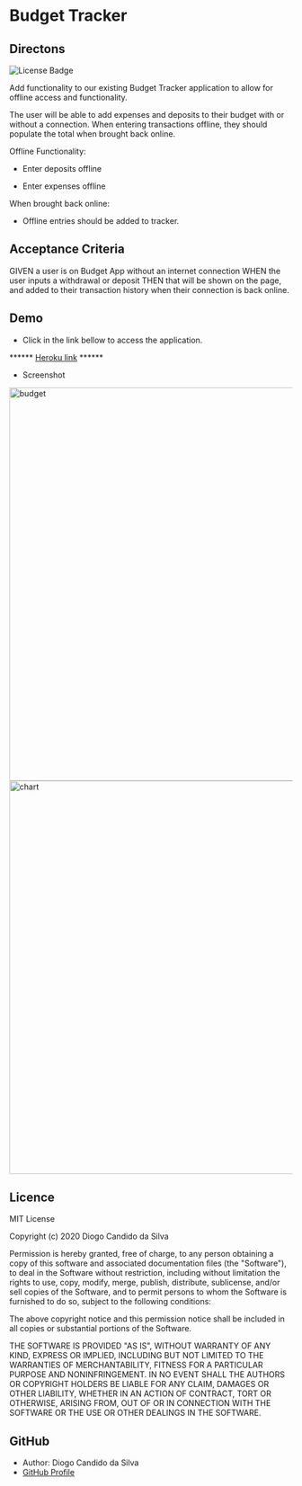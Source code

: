 # Budget Tracker

## Directons
![License Badge](https://img.shields.io/static/v1?label=License&message=MIT_License&color=blue)

Add functionality to our existing Budget Tracker application to allow for offline access and functionality.

The user will be able to add expenses and deposits to their budget with or without a connection. When entering transactions offline, they should populate the total when brought back online.

Offline Functionality:

  * Enter deposits offline

  * Enter expenses offline

When brought back online:

  * Offline entries should be added to tracker.

## Acceptance Criteria
GIVEN a user is on Budget App without an internet connection
WHEN the user inputs a withdrawal or deposit
THEN that will be shown on the page, and added to their transaction history when their connection is back online.

## Demo

* Click in the link bellow to access the application.

****** [Heroku link](https://budget-tracker-homework18.herokuapp.com/) ******

* Screenshot

<img width="700" alt="budget" src="https://user-images.githubusercontent.com/61811579/98310162-219b4c00-1f81-11eb-9199-b3a50a0a0376.png">

<img width="700" alt="chart" src="https://user-images.githubusercontent.com/61811579/98310167-252ed300-1f81-11eb-9675-959084ea7620.png">


## Licence

MIT License

Copyright (c) 2020 Diogo Candido da Silva

Permission is hereby granted, free of charge, to any person obtaining a copy
of this software and associated documentation files (the "Software"), to deal
in the Software without restriction, including without limitation the rights
to use, copy, modify, merge, publish, distribute, sublicense, and/or sell
copies of the Software, and to permit persons to whom the Software is
furnished to do so, subject to the following conditions:

The above copyright notice and this permission notice shall be included in all
copies or substantial portions of the Software.

THE SOFTWARE IS PROVIDED "AS IS", WITHOUT WARRANTY OF ANY KIND, EXPRESS OR
IMPLIED, INCLUDING BUT NOT LIMITED TO THE WARRANTIES OF MERCHANTABILITY,
FITNESS FOR A PARTICULAR PURPOSE AND NONINFRINGEMENT. IN NO EVENT SHALL THE
AUTHORS OR COPYRIGHT HOLDERS BE LIABLE FOR ANY CLAIM, DAMAGES OR OTHER
LIABILITY, WHETHER IN AN ACTION OF CONTRACT, TORT OR OTHERWISE, ARISING FROM,
OUT OF OR IN CONNECTION WITH THE SOFTWARE OR THE USE OR OTHER DEALINGS IN THE
SOFTWARE.

## GitHub
- Author: Diogo Candido da Silva
- [GitHub Profile](https://github.com/diogocandidos)



